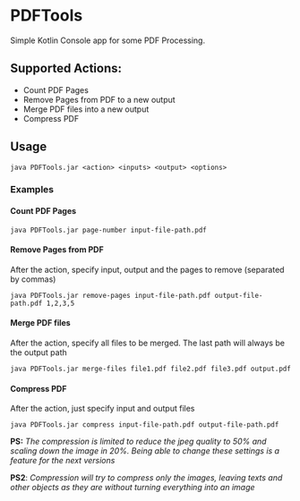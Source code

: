 # PDFTools

Simple Kotlin Console app for some PDF Processing.

## Supported Actions:

- Count PDF Pages
- Remove Pages from PDF to a new output
- Merge PDF files into a new output
- Compress PDF

## Usage

```
java PDFTools.jar <action> <inputs> <output> <options>
```

### Examples

#### Count PDF Pages

```
java PDFTools.jar page-number input-file-path.pdf
```

#### Remove Pages from PDF

After the action, specify input, output and the pages to remove (separated by commas)

```
java PDFTools.jar remove-pages input-file-path.pdf output-file-path.pdf 1,2,3,5
```

#### Merge PDF files

After the action, specify all files to be merged. The last path will always be the output path

```
java PDFTools.jar merge-files file1.pdf file2.pdf file3.pdf output.pdf
```

#### Compress PDF

After the action, just specify input and output files

```
java PDFTools.jar compress input-file-path.pdf output-file-path.pdf
```

**PS:** *The compression is limited to reduce the jpeg quality to 50% and scaling
down the image in 20%. Being able to change these settings is a feature for the next versions*

**PS2**: *Compression will try to compress only the images, leaving texts and other objects
as they are without turning everything into an image*


